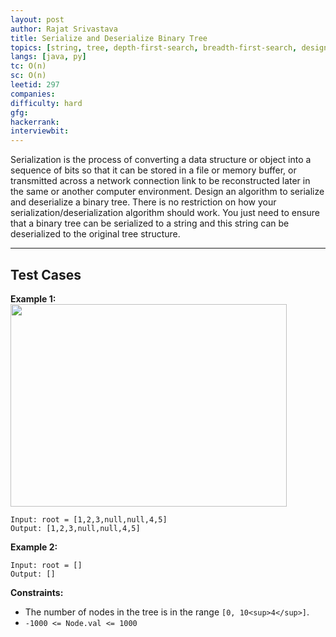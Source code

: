 ```yaml
---
layout: post
author: Rajat Srivastava
title: Serialize and Deserialize Binary Tree
topics: [string, tree, depth-first-search, breadth-first-search, design, binary-tree]
langs: [java, py]
tc: O(n)
sc: O(n)
leetid: 297
companies: 
difficulty: hard
gfg: 
hackerrank: 
interviewbit: 
---
```

Serialization is the process of converting a data structure or object into a sequence of bits so that it can be stored in a file or memory buffer, or transmitted across a network connection link to be reconstructed later in the same or another computer environment.
Design an algorithm to serialize and deserialize a binary tree. There is no restriction on how your serialization/deserialization algorithm should work. You just need to ensure that a binary tree can be serialized to a string and this string can be deserialized to the original tree structure.
 
---
## Test Cases
**Example 1:**
<img alt="" src="https://assets.leetcode.com/uploads/2020/09/15/serdeser.jpg" style="width: 442px; height: 324px;" />
```
Input: root = [1,2,3,null,null,4,5]
Output: [1,2,3,null,null,4,5]
```

**Example 2:**
```
Input: root = []
Output: []
```

**Constraints:**
* The number of nodes in the tree is in the range `[0, 10<sup>4</sup>]`.
* `-1000 <= Node.val <= 1000`

        